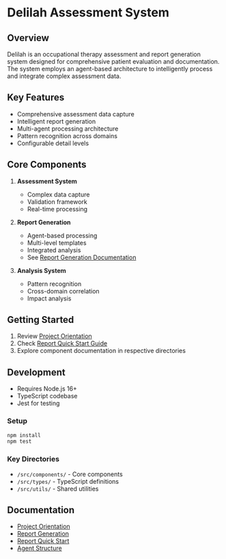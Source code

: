 # Delilah Assessment System

## Overview
Delilah is an occupational therapy assessment and report generation system designed for comprehensive patient evaluation and documentation. The system employs an agent-based architecture to intelligently process and integrate complex assessment data.

## Key Features
- Comprehensive assessment data capture
- Intelligent report generation
- Multi-agent processing architecture
- Pattern recognition across domains
- Configurable detail levels

## Core Components
1. **Assessment System**
   - Complex data capture
   - Validation framework
   - Real-time processing

2. **Report Generation**
   - Agent-based processing
   - Multi-level templates
   - Integrated analysis
   - See [Report Generation Documentation](src/components/ReportGeneration/README.md)

3. **Analysis System**
   - Pattern recognition
   - Cross-domain correlation
   - Impact analysis

## Getting Started
1. Review [Project Orientation](PROJECT_ORIENTATION.md)
2. Check [Report Quick Start Guide](src/components/ReportGeneration/QUICKSTART.md)
3. Explore component documentation in respective directories

## Development
- Requires Node.js 16+
- TypeScript codebase
- Jest for testing

### Setup
```bash
npm install
npm test
```

### Key Directories
- `/src/components/` - Core components
- `/src/types/` - TypeScript definitions
- `/src/utils/` - Shared utilities

## Documentation
- [Project Orientation](PROJECT_ORIENTATION.md)
- [Report Generation](src/components/ReportGeneration/README.md)
- [Report Quick Start](src/components/ReportGeneration/QUICKSTART.md)
- [Agent Structure](src/components/ReportGeneration/docs/AGENT_STRUCTURE.md)